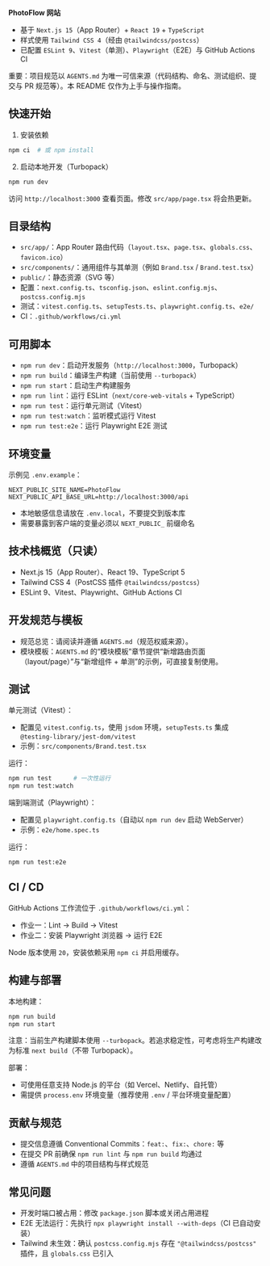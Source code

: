 **PhotoFlow 网站**

- 基于 `Next.js 15`（App Router）+ `React 19` + `TypeScript`
- 样式使用 `Tailwind CSS 4`（经由 `@tailwindcss/postcss`）
- 已配置 `ESLint 9`、`Vitest`（单测）、`Playwright`（E2E）与 GitHub Actions CI

重要：项目规范以 `AGENTS.md` 为唯一可信来源（代码结构、命名、测试组织、提交与 PR 规范等）。本 README 仅作为上手与操作指南。

## 快速开始

1) 安装依赖

```bash
npm ci  # 或 npm install
```

2) 启动本地开发（Turbopack）

```bash
npm run dev
```

访问 `http://localhost:3000` 查看页面。修改 `src/app/page.tsx` 将会热更新。

## 目录结构

- `src/app/`：App Router 路由代码（`layout.tsx`、`page.tsx`、`globals.css`、`favicon.ico`）
- `src/components/`：通用组件与其单测（例如 `Brand.tsx` / `Brand.test.tsx`）
- `public/`：静态资源（SVG 等）
- 配置：`next.config.ts`、`tsconfig.json`、`eslint.config.mjs`、`postcss.config.mjs`
- 测试：`vitest.config.ts`、`setupTests.ts`、`playwright.config.ts`、`e2e/`
- CI：`.github/workflows/ci.yml`

## 可用脚本

- `npm run dev`：启动开发服务（`http://localhost:3000`，Turbopack）
- `npm run build`：编译生产构建（当前使用 `--turbopack`）
- `npm run start`：启动生产构建服务
- `npm run lint`：运行 ESLint（`next/core-web-vitals` + TypeScript）
- `npm run test`：运行单元测试（Vitest）
- `npm run test:watch`：监听模式运行 Vitest
- `npm run test:e2e`：运行 Playwright E2E 测试

## 环境变量

示例见 `.env.example`：

```
NEXT_PUBLIC_SITE_NAME=PhotoFlow
NEXT_PUBLIC_API_BASE_URL=http://localhost:3000/api
```

- 本地敏感信息请放在 `.env.local`，不要提交到版本库
- 需要暴露到客户端的变量必须以 `NEXT_PUBLIC_` 前缀命名

## 技术栈概览（只读）

- Next.js 15（App Router）、React 19、TypeScript 5
- Tailwind CSS 4（PostCSS 插件 `@tailwindcss/postcss`）
- ESLint 9、Vitest、Playwright、GitHub Actions CI

## 开发规范与模板

- 规范总览：请阅读并遵循 `AGENTS.md`（规范权威来源）。
- 模块模板：`AGENTS.md` 的“模块模板”章节提供“新增路由页面（layout/page）”与“新增组件 + 单测”的示例，可直接复制使用。

## 测试

单元测试（Vitest）：

- 配置见 `vitest.config.ts`，使用 `jsdom` 环境，`setupTests.ts` 集成 `@testing-library/jest-dom/vitest`
- 示例：`src/components/Brand.test.tsx`

运行：

```bash
npm run test      # 一次性运行
npm run test:watch
```

端到端测试（Playwright）：

- 配置见 `playwright.config.ts`（自动以 `npm run dev` 启动 WebServer）
- 示例：`e2e/home.spec.ts`

运行：

```bash
npm run test:e2e
```

## CI / CD

GitHub Actions 工作流位于 `.github/workflows/ci.yml`：

- 作业一：Lint → Build → Vitest
- 作业二：安装 Playwright 浏览器 → 运行 E2E

Node 版本使用 `20`，安装依赖采用 `npm ci` 并启用缓存。

## 构建与部署

本地构建：

```bash
npm run build
npm run start
```

注意：当前生产构建脚本使用 `--turbopack`。若追求稳定性，可考虑将生产构建改为标准 `next build`（不带 Turbopack）。

部署：

- 可使用任意支持 Node.js 的平台（如 Vercel、Netlify、自托管）
- 需提供 `process.env` 环境变量（推荐使用 `.env` / 平台环境变量配置）

## 贡献与规范

- 提交信息遵循 Conventional Commits：`feat:`、`fix:`、`chore:` 等
- 在提交 PR 前确保 `npm run lint` 与 `npm run build` 均通过
- 遵循 `AGENTS.md` 中的项目结构与样式规范

## 常见问题

- 开发时端口被占用：修改 `package.json` 脚本或关闭占用进程
- E2E 无法运行：先执行 `npx playwright install --with-deps`（CI 已自动安装）
- Tailwind 未生效：确认 `postcss.config.mjs` 存在 `"@tailwindcss/postcss"` 插件，且 `globals.css` 已引入
